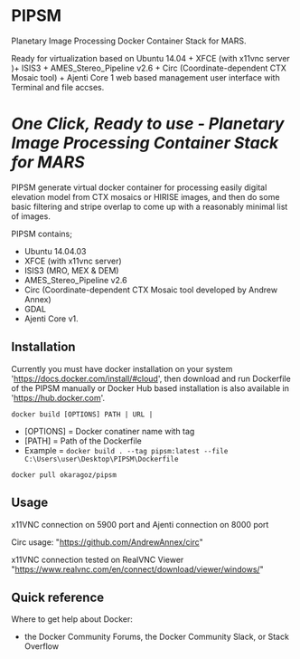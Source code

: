 # PIPSM
Planetary Image Processing Docker Container Stack for MARS.

Ready for virtualization based on Ubuntu 14.04 + XFCE (with x11vnc server )+ ISIS3 + AMES_Stereo_Pipeline v2.6 + Circ (Coordinate-dependent CTX Mosaic tool) + Ajenti Core 1 web based management user interface with Terminal and file accses.


*One Click, Ready to use - Planetary Image Processing Container Stack for MARS*
====

PIPSM generate virtual docker container for processing easily digital elevation model from CTX mosaics or HIRISE images, and then do some basic filtering and stripe overlap to come up with a reasonably minimal list of images.

PIPSM contains;
- Ubuntu 14.04.03
- XFCE (with x11vnc server)
- ISIS3 (MRO, MEX & DEM)
- AMES_Stereo_Pipeline v2.6
- Circ (Coordinate-dependent CTX Mosaic tool developed by Andrew Annex)
- GDAL
- Ajenti Core v1.


Installation
------------

Currently you must have docker installation on your system 'https://docs.docker.com/install/#cloud', then download and run Dockerfile of the PIPSM manually or Docker Hub based installation is also available in 'https://hub.docker.com'.

 `docker build [OPTIONS] PATH | URL |`

 * [OPTIONS] = Docker conatiner name with tag
 * [PATH] = Path of the Dockerfile
 * Example = `docker build . --tag pipsm:latest --file C:\Users\user\Desktop\PIPSM\Dockerfile`


`docker pull okaragoz/pipsm`

Usage
-----

x11VNC connection on 5900 port and Ajenti connection on 8000 port

Circ usage: "https://github.com/AndrewAnnex/circ"

x11VNC connection tested on RealVNC Viewer "https://www.realvnc.com/en/connect/download/viewer/windows/"

Quick reference
---------------
 Where to get help about Docker:
  - the Docker Community Forums, the Docker Community Slack, or Stack Overflow
